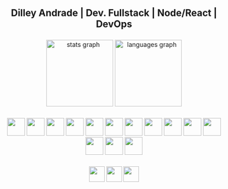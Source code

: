 <h2 align="center">Dilley Andrade | Dev. Fullstack | Node/React | DevOps</h2>

###

<div align="center">
  <img src="https://github-readme-stats.vercel.app/api?username=DilleyAndrade&hide_title=false&hide_rank=false&show_icons=true&include_all_commits=true&count_private=true&disable_animations=false&theme=dracula&locale=en&hide_border=false" height="150" alt="stats graph"  />
  <img src="https://github-readme-stats.vercel.app/api/top-langs?username=DilleyAndrade&locale=en&hide_title=false&layout=compact&card_width=320&langs_count=5&theme=dracula&hide_border=false" height="150" alt="languages graph"  />
</div>

###

###

<div align="center">
  <img width="40" src="https://cdn.jsdelivr.net/gh/devicons/devicon/icons/javascript/javascript-original.svg" />
  <img width="40" src="https://cdn.jsdelivr.net/gh/devicons/devicon/icons/typescript/typescript-original.svg" />
  <img width="40" src="https://cdn.jsdelivr.net/gh/devicons/devicon/icons/react/react-original.svg" />
  <img width="40" src="https://cdn.jsdelivr.net/gh/devicons/devicon/icons/nextjs/nextjs-original.svg" />
  <img width="40" src="https://cdn.jsdelivr.net/gh/devicons/devicon/icons/sass/sass-original.svg" />
  <img width="40" src="https://cdn.jsdelivr.net/gh/devicons/devicon/icons/figma/figma-original.svg" />
  <img width="40" src="https://cdn.jsdelivr.net/gh/devicons/devicon/icons/tailwindcss/tailwindcss-plain.svg" />
  <img width="40" src="https://cdn.jsdelivr.net/gh/devicons/devicon/icons/nodejs/nodejs-original.svg" />
  <img width="40" src="https://cdn.jsdelivr.net/gh/devicons/devicon/icons/express/express-original.svg" />        
  <img width="40" src="https://cdn.jsdelivr.net/gh/devicons/devicon/icons/mongodb/mongodb-original.svg" />
  <img width="40" src="https://cdn.jsdelivr.net/gh/devicons/devicon/icons/postgresql/postgresql-original.svg" />
  <img width="40" src="https://cdn.jsdelivr.net/gh/devicons/devicon/icons/linux/linux-original.svg" />
  <img width="40" src="https://cdn.jsdelivr.net/gh/devicons/devicon/icons/bash/bash-original.svg" />
  <img width="40" src="https://cdn.jsdelivr.net/gh/devicons/devicon/icons/vim/vim-original.svg" />
</div>

###

<div align="center">
  <a href="https://www.instagram.com/dilleyandrade/" target="blank"><img src="https://img.shields.io/static/v1?message=Instagram&logo=instagram&label=&color=E4405F&logoColor=white&labelColor=&style=for-the-badge" height="35" /></a>
  <a href="https://www.linkedin.com/in/dilley-andrade/" target="blank" ><img src="https://img.shields.io/static/v1?message=LinkedIn&logo=linkedin&label=&color=0077B5&logoColor=white&labelColor=&style=for-the-badge" height="35" /></a>
  <a href="https://api.whatsapp.com/send?phone=5581986632609" target="blank" ><img src="https://img.shields.io/static/v1?message=Whatsapp&logo=Whatsapp&label=&color=0077B5&logoColor=white&labelColor=&style=for-the-badge" height="35" /></a>
</div>

###

<br clear="both">
